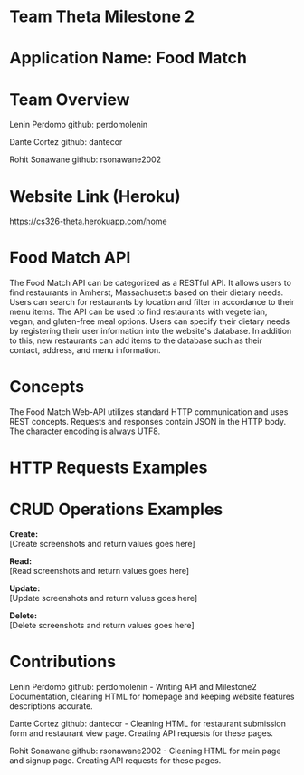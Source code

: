 # Team Theta Milestone 2

# Application Name: Food Match

# Team Overview

Lenin Perdomo github: perdomolenin

Dante Cortez  github: dantecor

Rohit Sonawane github: rsonawane2002


# Website Link (Heroku)
https://cs326-theta.herokuapp.com/home


# Food Match API
The Food Match API can be categorized as a RESTful API. It allows users to find restaurants in Amherst, Massachusetts based on their dietary needs. Users can search for restaurants by location and filter in accordance to their menu items. The API can be used to find restaurants with vegeterian, vegan, and gluten-free meal options. Users can specify their dietary needs by registering their user information into the website's database. In addition to this, new restaurants can add items to the database such as their contact, address, and menu information.

# Concepts
The Food Match Web-API utilizes standard HTTP communication and uses REST concepts. Requests and responses contain JSON in the HTTP body. The character encoding is always UTF8.

# HTTP Requests Examples

# CRUD Operations Examples
**Create:** </br>
[Create screenshots and return values goes here] </br>

**Read:** </br>
[Read screenshots and return values goes here] </br>

**Update:** </br>
[Update screenshots and return values goes here] </br>

**Delete:** </br>
[Delete screenshots and return values goes here] </br>




# Contributions

Lenin Perdomo github: perdomolenin - Writing API and Milestone2 Documentation, cleaning HTML for homepage and keeping website features descriptions accurate.

Dante Cortez  github: dantecor - Cleaning HTML for restaurant submission form and restaurant view page. Creating API requests for these pages.

Rohit Sonawane github: rsonawane2002 - Cleaning HTML for main page and signup page. Creating API requests for these pages.


